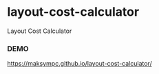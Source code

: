 # layout-cost-calculator
Layout Cost Calculator


### DEMO
https://maksympc.github.io/layout-cost-calculator/
